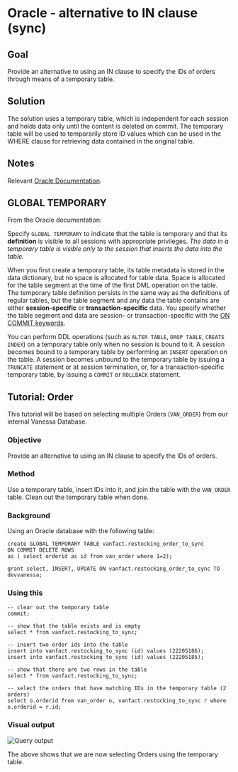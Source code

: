 # Oracle - alternative to IN clause (sync)

## Goal

Provide an alternative to using an IN clause to specify the IDs of orders through means of a temporary table.

## Solution

The solution uses a temporary table, which is independent for each session and holds data only until the content is deleted on commit. The temporary table will be used to temporarily store ID values which can be used in the WHERE clause for retrieving data contained in the original table.

## Notes

Relevant [Oracle Documentation](https://docs.oracle.com/cd/E11882_01/server.112/e41084/statements_7002.htm#SQLRF01402).

## GLOBAL TEMPORARY

From the Oracle documentation:

Specify `GLOBAL TEMPORARY` to indicate that the table is temporary and that its **definition** is visible to all sessions with appropriate privileges. _The data in a temporary table is visible only to the session that inserts the data into the table._</p>
When you first create a temporary table, its table metadata is stored in the data dictionary, but no space is allocated for table data. Space is allocated for the table segment at the time of the first DML operation on the table. The temporary table definition persists in the same way as the definitions of regular tables, but the table segment and any data the table contains are either **session-specific** or **transaction-specific** data. You specify whether the table segment and data are session- or transaction-specific with the [ON COMMIT keywords](https://docs.oracle.com/cd/E11882_01/server.112/e41084/statements_7002.htm#i2189569).</p>
You can perform DDL operations (such as `ALTER TABLE`, `DROP TABLE`, `CREATE INDEX`) on a temporary table only when no session is bound to it. A session becomes bound to a temporary table by performing an `INSERT` operation on the table. A session becomes unbound to the temporary table by issuing a `TRUNCATE` statement or at session termination, or, for a transaction-specific temporary table, by issuing a `COMMIT` or `ROLLBACK` statement.

## Tutorial: Order

This tutorial will be based on selecting multiple Orders (`VAN_ORDER`) from our internal Vanessa Database. 

### Objective

Provide an alternative to using an IN clause to specify the IDs of orders.

### Method

Use a temporary table, insert IDs into it, and join the table with the `VAN_ORDER` table. Clean out the temporary table when done.

### Background

Using an Oracle database with the following table:

```
create GLOBAL TEMPORARY TABLE vanfact.restocking_order_to_sync
ON COMMIT DELETE ROWS
as ( select orderid as id from van_order where 1=2);

grant select, INSERT, UPDATE ON vanfact.restocking_order_to_sync TO devvanessa;
```

### Using this

```
-- clear out the temporary table
commit;

-- show that the table exists and is empty
select * from vanfact.restocking_to_sync;

-- insert two order ids into the table
insert into vanfact.restocking_to_sync (id) values (22205186);
insert into vanfact.restocking_to_sync (id) values (22205185);

-- show that there are two rows in the table
select * from vanfact.restocking_to_sync;

-- select the orders that have matching IDs in the temporary table (2 orders)
select o.orderid from van_order o, vanfact.restocking_to_sync r where o.orderid = r.id;
```

### Visual output

![Query output](http://i.imgur.com/vJCmmhk.png)

The above shows that we are now selecting Orders using the temporary table.